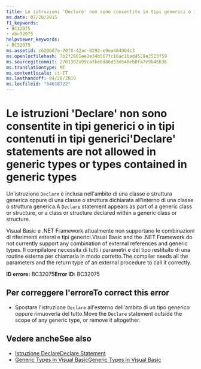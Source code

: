 ```yaml
---
title: Le istruzioni 'Declare' non sono consentite in tipi generici o in tipi contenuti in tipi generici
ms.date: 07/20/2015
f1_keywords:
- BC32075
- vbc32075
helpviewer_keywords:
- BC32075
ms.assetid: c620b67e-70f8-42ac-8292-e9ea484904c3
ms.openlocfilehash: 7b2f2661ee2e34b567fc16ac1bad4528e3523f59
ms.sourcegitcommit: 2701302a99cafbe0d86d53d540eb0fa7e9b46b36
ms.translationtype: MT
ms.contentlocale: it-IT
ms.lasthandoff: 04/28/2019
ms.locfileid: "64618722"
---
```

# <a name="declare-statements-are-not-allowed-in-generic-types-or-types-contained-in-generic-types"></a><span data-ttu-id="71fd5-102">Le istruzioni 'Declare' non sono consentite in tipi generici o in tipi contenuti in tipi generici</span><span class="sxs-lookup"><span data-stu-id="71fd5-102">'Declare' statements are not allowed in generic types or types contained in generic types</span></span>
<span data-ttu-id="71fd5-103">Un'istruzione `Declare` è inclusa nell'ambito di una classe o struttura generica oppure di una classe o struttura dichiarata all'interno di una classe o struttura generica.</span><span class="sxs-lookup"><span data-stu-id="71fd5-103">A `Declare` statement appears as part of a generic class or structure, or a class or structure declared within a generic class or structure.</span></span>  
  
 <span data-ttu-id="71fd5-104">Visual Basic e .NET Framework attualmente non supportano le combinazioni di riferimenti esterni e tipi generici.</span><span class="sxs-lookup"><span data-stu-id="71fd5-104">Visual Basic and the .NET Framework do not currently support any combination of external references and generic types.</span></span> <span data-ttu-id="71fd5-105">Il compilatore necessita di tutti i parametri e del tipo restituito di una routine esterna per chiamarla in modo corretto.</span><span class="sxs-lookup"><span data-stu-id="71fd5-105">The compiler needs all the parameters and the return type of an external procedure to call it correctly.</span></span>  
  
 <span data-ttu-id="71fd5-106">**ID errore:** BC32075</span><span class="sxs-lookup"><span data-stu-id="71fd5-106">**Error ID:** BC32075</span></span>  
  
## <a name="to-correct-this-error"></a><span data-ttu-id="71fd5-107">Per correggere l'errore</span><span class="sxs-lookup"><span data-stu-id="71fd5-107">To correct this error</span></span>  
  
- <span data-ttu-id="71fd5-108">Spostare l'istruzione `Declare` all'esterno dell'ambito di un tipo generico oppure rimuoverla del tutto.</span><span class="sxs-lookup"><span data-stu-id="71fd5-108">Move the `Declare` statement outside the scope of any generic type, or remove it altogether.</span></span>  
  
## <a name="see-also"></a><span data-ttu-id="71fd5-109">Vedere anche</span><span class="sxs-lookup"><span data-stu-id="71fd5-109">See also</span></span>

- [<span data-ttu-id="71fd5-110">Istruzione Declare</span><span class="sxs-lookup"><span data-stu-id="71fd5-110">Declare Statement</span></span>](../../visual-basic/language-reference/statements/declare-statement.md)
- [<span data-ttu-id="71fd5-111">Generic Types in Visual Basic</span><span class="sxs-lookup"><span data-stu-id="71fd5-111">Generic Types in Visual Basic</span></span>](../../visual-basic/programming-guide/language-features/data-types/generic-types.md)
